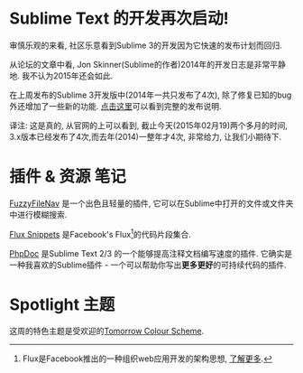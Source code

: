 # Sublime Text 的开发再次启动!

审慎乐观的来看, 社区乐意看到Sublime 3的开发因为它快速的发布计划而回归.

从论坛的文章中看, Jon Skinner(Sublime的作者)2014年的开发日志是非常平静地. 我不认为2015年还会如此.

在上周发布的Sublime 3开发版中(2014年一共只发布了4次), 除了修复已知的bug外还增加了一些新的功能. [点击这里][1]可以看到完整的发布说明.

译注: 这是真的, 从官网的上可以看到, 截止今天(2015年02月19)两个多月的时间, 3.x版本已经发布了4次,而去年(2014)一整年才4次, 非常给力, 让我们小期待下.


# 插件 & 资源 笔记

[FuzzyFileNav][2] 是一个出色且轻量的插件, 它可以在Sublime中打开的文件或文件夹中进行模糊搜索.

[Flux Snippets][3] 是Facebook's Flux[^注1]的代码片段集合.

[PhpDoc][4] 是Sublime Text 2/3 的一个能够提高注释文档编写速度的插件. 它确实是一种我喜欢的Sublime插件 - 一个可以帮助你写出**更多更好**的可持续代码的插件.


# Spotlight 主题

这周的特色主题是受欢迎的[Tomorrow Colour Scheme][5].

[^注1]: Flux是Facebook推出的一种组织web应用开发的架构思想, [了解更多][6].

[1]: http://www.sublimetext.com/3dev
[2]: https://github.com/facelessuser/FuzzyFileNav
[3]: https://github.com/jansanchez/Flux_Snippets
[4]: https://github.com/SublimeText/PhpDoc
[5]: https://github.com/theymaybecoders/sublime-tomorrow-theme
[6]: http://www.html-js.com/article/2580



